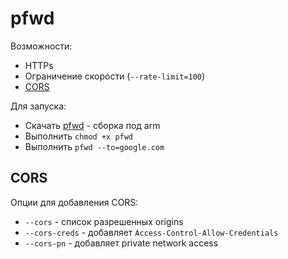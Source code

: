 # pfwd

Возможности:
- HTTPs
- Ограничение скорости (`--rate-limit=100`)
- [CORS](#cors)

Для запуска:
- Скачать [pfwd](./pfwd) - сборка под arm
- Выполнить `chmod +x pfwd`
- Выполнить `pfwd --to=google.com`

## CORS

Опции для добавления CORS:
- `--cors` - список разрешенных origins
- `--cors-creds` - добавляет `Access-Control-Allow-Credentials`
- `--cors-pn` - добавляет private network access
